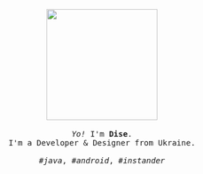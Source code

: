 <p align="center">

  <br>
  <br>
  
  <img width="200" src="https://thedise.me/src/images/cat.gif">
 
  <br>
  <br>
  
  <samp>
    <i>Yo!</i> I'm <b>Dise</b>.
    <br> 
    I'm a Developer & Designer from Ukraine.
    <br>
    <br>
    <i>#java</i>, <i>#android</i>, <i>#instander</i>
  </samp>
  
  <br>
  <br>
  <br>
  <br>
  <br>

</p>

